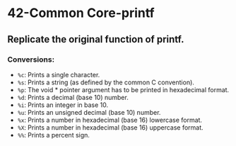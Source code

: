 # 42-Common Core-printf
## Replicate the original function of printf.
### Conversions:
* ```%c```: Prints a single character.
* ```%s```: Prints a string (as defined by the common C convention).
* ```%p```: The void * pointer argument has to be printed in hexadecimal format.
* ```%d```: Prints a decimal (base 10) number.
* ```%i```: Prints an integer in base 10.
* ```%u```: Prints an unsigned decimal (base 10) number.
* ```%x```: Prints a number in hexadecimal (base 16) lowercase format.
* ```%X```: Prints a number in hexadecimal (base 16) uppercase format.
* ```%%```: Prints a percent sign.
